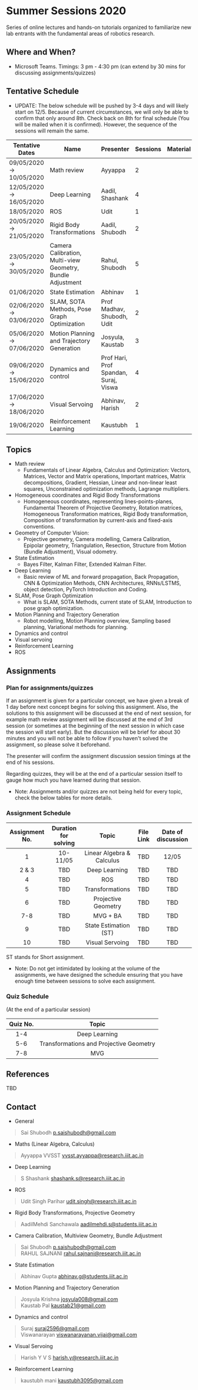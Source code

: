 # Summer Sessions 2020
Series of online lectures and hands-on tutorials organized to familiarize new lab entrants with the fundamental areas of robotics research.

## Where and When?
* Microsoft Teams. Timings: 3 pm - 4:30 pm (can extend by 30 mins for discussing assignments/quizzes)

## Tentative Schedule
* UPDATE: The below schedule will be pushed by 3-4 days and will likely start on 12/5. Because of current circumstances, we will only be able to confirm that only around 8th. Check back on 8th for final schedule (You will be mailed when it is confirmed). However, the sequence of the sessions will remain the same.


﻿Tentative Dates         |  Name                                                        |  Presenter                              |  Sessions  |  Material
-------------------------|--------------------------------------------------------------|-----------------------------------------|------------|----------
09/05/2020 → 10/05/2020  |  Math review                                                 |  Ayyappa                                |  2         |
12/05/2020 → 16/05/2020  |  Deep Learning                                               |  Aadil, Shashank                        |  4         |
18/05/2020               |  ROS                                                         |  Udit                                   |  1         |
20/05/2020 → 21/05/2020  |  Rigid Body Transformations                                  |  Aadil, Shubodh                         |  2         |
23/05/2020 → 30/05/2020  |  Camera Calibration, Multi-view Geometry, Bundle Adjustment  |  Rahul, Shubodh                         |  5         |
01/06/2020               |  State Estimation                                            |  Abhinav                                |  1         |
02/06/2020 → 03/06/2020  |  SLAM, SOTA Methods, Pose Graph Optimization                 |  Prof Madhav, Shubodh, Udit             |  2         |
05/06/2020 → 07/06/2020  |  Motion Planning and Trajectory Generation                   |  Josyula, Kaustab                       |  3         |
09/06/2020 → 15/06/2020  |  Dynamics and control                                        |  Prof Hari, Prof Spandan, Suraj, Viswa  |  4         |
17/06/2020 → 18/06/2020  |  Visual Servoing                                             |  Abhinav, Harish                        |  2         |
19/06/2020               |  Reinforcement Learning                                      |  Kaustubh                               |  1         |


## Topics

* Math review
    * Fundamentals of Linear Algebra, Calculus and Optimization: Vectors, Matrices, Vector and Matrix operations, Important matrices, Matrix decompositions, Gradient, Hessian, Linear and non-linear least squares, Unconstrained optimization methods, Lagrange multipliers.
* Homogeneous coordinates and Rigid Body Transformations
    * Homogeneous coordinates, representing lines-points-planes, Fundamental Theorem of Projective Geometry, Rotation matrices, Homogeneous Transformation matrices, Rigid Body transformation, Composition of transformation by current-axis and fixed-axis conventions.
* Geometry of Computer Vision:
    * Projective geometry, Camera modelling, Camera Calibration, Epipolar geometry, Triangulation, Resection, Structure from Motion (Bundle Adjustment), Visual odometry.
* State Estimation
    * Bayes Filter, Kalman Filter, Extended Kalman Filter.
* Deep Learning
    * Basic review of ML and forward propagation, Back Propagation, CNN & Optimization Methods, CNN Architectures, RNNs/LSTMS, object detection, PyTorch Introduction and Coding.
* SLAM, Pose Graph Optimization
    * What is SLAM, SOTA Methods, current state of SLAM, Introduction to pose graph optimization.
* Motion Planning and Trajectory Generation
    * Robot modelling, Motion Planning overview, Sampling based planning, Variational methods for planning.
* Dynamics and control
* Visual servoing
* Reinforcement Learning
* ROS


## Assignments

### Plan for assignments/quizzes

If an assignment is given for a particular concept, we have given a break of 1 day before next concept begins for solving this assignment. Also, the solutions to this assignment will be discussed at the end of next session, for example math review assignment will be discussed at the end of 3rd session (or sometimes at the beginning of the next session in which case the session will start early). But the discussion will be brief for about 30 minutes and you will not be able to follow if you haven't solved the assignment, so please solve it beforehand. 

The presenter will confirm the assignment discussion session timings at the end of his sessions.

Regarding quizzes, they will be at the end of a particular session itself to gauge how much you have learned during that session.

* Note: Assignments and/or quizzes are not being held for every topic, check the below tables for more details. 

### Assignment Schedule
| Assignment No. | Duration for solving |       Topic      |       File Link        | Date of discussion|
|:--------------:|:------------:|:----------------:|:------------------:|:-------:|
|1 | 10-11/05 | Linear Algebra & Calculus| TBD | 12/05 |
|2 & 3| TBD | Deep Learning | TBD | TBD |
|4 | TBD | ROS | TBD | TBD |
|5 | TBD | Transformations | TBD | TBD |
|6 | TBD | Projective Geometry  | TBD | TBD |
|7-8 | TBD | MVG + BA | TBD | TBD |
|9 | TBD | State Estimation (ST)  | TBD | TBD |
|10| TBD | Visual Servoing | TBD | TBD |

ST stands for Short assignment.

* Note: Do not get intimidated by looking at the volume of the assignments, we have designed the schedule ensuring that you have enough time between sessions to solve each assignment.

### Quiz Schedule
(At the end of a particular session)

| Quiz No. |     Topic      |
|:--------------:|:------------:|
|1-4 | Deep Learning| 
|5-6 | Transformations and Projective Geometry| 
|7-8 | MVG|

## References

TBD

## Contact
* General
>Sai Shubodh <p.saishubodh@gmail.com><br />
* Maths (Linear Algebra, Calculus)
>Ayyappa VVSST <vvsst.ayyappa@research.iiit.ac.in><br />
* Deep Learning
>S Shashank <shashank.s@research.iiit.ac.in><br />
* ROS
>Udit Singh Parihar <udit.singh@research.iiit.ac.in><br />
* Rigid Body Transformations, Projective Geometry
>AadilMehdi Sanchawala <aadilmehdi.s@students.iiit.ac.in><br />
* Camera Calibration, Multiview Geometry, Bundle Adjustment
>Sai Shubodh <p.saishubodh@gmail.com><br />
>RAHUL SAJNANI <rahul.sajnani@research.iiit.ac.in><br />
* State Estimation
> Abhinav Gupta <abhinav.g@students.iiit.ac.in><br />
* Motion Planning and Trajectory Generation	
> Josyula Krishna <josyula008@gmail.com><br />
> Kaustab Pal <kaustab21@gmail.com><br />
* Dynamics and control	
> Suraj <suraj2596@gmail.com><br />
> Viswanarayan <viswanarayanan.vijai@gmail.com><br />
* Visual Servoing
> Harish Y V S <harish.y@research.iiit.ac.in><br />
* Reinforcement Learning
>kaustubh mani <kaustubh3095@gmail.com><br />


